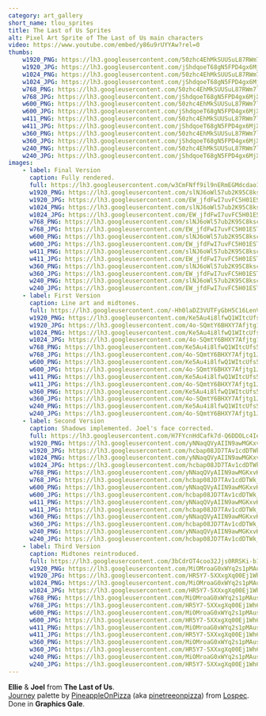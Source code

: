 ```yaml
---
category: art_gallery
short_name: tlou_sprites
title: The Last of Us Sprites
alt: Pixel Art Sprite of The Last of Us main characters
video: https://www.youtube.com/embed/y86u9rUYYAw?rel=0
thumbs:
    w1920_PNG: https://lh3.googleusercontent.com/50zhc4EhMkSUUSuL87RWm7lcZMii7EsZ9NxXSC3X1-f2BkOmzUhYiH62P5TWQUP6P1M_Btul5n9ddyUiJlvTXc9uiwsio6_H7zvrH9x-zFse7_sIzXZKIUK6_XWK7-PvmTzhkmls2w=w355
    w1920_JPG: https://lh3.googleusercontent.com/jShdqoeT68gN5FPD4gx6MjX_y7JraESmRzU6zqWQUeF46uVTB-Zf1mN07oF22i6du5tgpZSn7j5gVCWhFsM_GpFcD4DI9nh74GCrKb76h3vYdsIWxkp0JkAU0XTlelmLtOVf09PSmQ=w355
    w1024_PNG: https://lh3.googleusercontent.com/50zhc4EhMkSUUSuL87RWm7lcZMii7EsZ9NxXSC3X1-f2BkOmzUhYiH62P5TWQUP6P1M_Btul5n9ddyUiJlvTXc9uiwsio6_H7zvrH9x-zFse7_sIzXZKIUK6_XWK7-PvmTzhkmls2w=w284
    w1024_JPG: https://lh3.googleusercontent.com/jShdqoeT68gN5FPD4gx6MjX_y7JraESmRzU6zqWQUeF46uVTB-Zf1mN07oF22i6du5tgpZSn7j5gVCWhFsM_GpFcD4DI9nh74GCrKb76h3vYdsIWxkp0JkAU0XTlelmLtOVf09PSmQ=w284
    w768_PNG: https://lh3.googleusercontent.com/50zhc4EhMkSUUSuL87RWm7lcZMii7EsZ9NxXSC3X1-f2BkOmzUhYiH62P5TWQUP6P1M_Btul5n9ddyUiJlvTXc9uiwsio6_H7zvrH9x-zFse7_sIzXZKIUK6_XWK7-PvmTzhkmls2w=w213
    w768_JPG: https://lh3.googleusercontent.com/jShdqoeT68gN5FPD4gx6MjX_y7JraESmRzU6zqWQUeF46uVTB-Zf1mN07oF22i6du5tgpZSn7j5gVCWhFsM_GpFcD4DI9nh74GCrKb76h3vYdsIWxkp0JkAU0XTlelmLtOVf09PSmQ=w213
    w600_PNG: https://lh3.googleusercontent.com/50zhc4EhMkSUUSuL87RWm7lcZMii7EsZ9NxXSC3X1-f2BkOmzUhYiH62P5TWQUP6P1M_Btul5n9ddyUiJlvTXc9uiwsio6_H7zvrH9x-zFse7_sIzXZKIUK6_XWK7-PvmTzhkmls2w=w166
    w600_JPG: https://lh3.googleusercontent.com/jShdqoeT68gN5FPD4gx6MjX_y7JraESmRzU6zqWQUeF46uVTB-Zf1mN07oF22i6du5tgpZSn7j5gVCWhFsM_GpFcD4DI9nh74GCrKb76h3vYdsIWxkp0JkAU0XTlelmLtOVf09PSmQ=w166
    w411_PNG: https://lh3.googleusercontent.com/50zhc4EhMkSUUSuL87RWm7lcZMii7EsZ9NxXSC3X1-f2BkOmzUhYiH62P5TWQUP6P1M_Btul5n9ddyUiJlvTXc9uiwsio6_H7zvrH9x-zFse7_sIzXZKIUK6_XWK7-PvmTzhkmls2w=w114
    w411_JPG: https://lh3.googleusercontent.com/jShdqoeT68gN5FPD4gx6MjX_y7JraESmRzU6zqWQUeF46uVTB-Zf1mN07oF22i6du5tgpZSn7j5gVCWhFsM_GpFcD4DI9nh74GCrKb76h3vYdsIWxkp0JkAU0XTlelmLtOVf09PSmQ=w114
    w360_PNG: https://lh3.googleusercontent.com/50zhc4EhMkSUUSuL87RWm7lcZMii7EsZ9NxXSC3X1-f2BkOmzUhYiH62P5TWQUP6P1M_Btul5n9ddyUiJlvTXc9uiwsio6_H7zvrH9x-zFse7_sIzXZKIUK6_XWK7-PvmTzhkmls2w=w100
    w360_JPG: https://lh3.googleusercontent.com/jShdqoeT68gN5FPD4gx6MjX_y7JraESmRzU6zqWQUeF46uVTB-Zf1mN07oF22i6du5tgpZSn7j5gVCWhFsM_GpFcD4DI9nh74GCrKb76h3vYdsIWxkp0JkAU0XTlelmLtOVf09PSmQ=w100
    w240_PNG: https://lh3.googleusercontent.com/50zhc4EhMkSUUSuL87RWm7lcZMii7EsZ9NxXSC3X1-f2BkOmzUhYiH62P5TWQUP6P1M_Btul5n9ddyUiJlvTXc9uiwsio6_H7zvrH9x-zFse7_sIzXZKIUK6_XWK7-PvmTzhkmls2w=w66
    w240_JPG: https://lh3.googleusercontent.com/jShdqoeT68gN5FPD4gx6MjX_y7JraESmRzU6zqWQUeF46uVTB-Zf1mN07oF22i6du5tgpZSn7j5gVCWhFsM_GpFcD4DI9nh74GCrKb76h3vYdsIWxkp0JkAU0XTlelmLtOVf09PSmQ=w66
images:
    - label: Final Version
      caption: Fully rendered.
      full: https://lh3.googleusercontent.com/w3CmFNff9il9nERmEGMdcdao1a8fwYzbLm4IyBCQ4owRraiN-jsCFFH_xpaqGLGsz2djBGlGdaiZ-PtLebcn2pvyANPqyLIgHBadzbdeQzGjZwv9BXGJMaUOYfrNoAGZT-KQOARanw=w1080-h1080
      w1920_PNG: https://lh3.googleusercontent.com/slNJ6oWl57ub2K95C8kscw4FStY29BESb6emLDz6znj2_TSxmHur3XDfC3XFO0DtAAehm8tjQZ04raXBskCSf_ZtF2njwlyPC7rF1XEmKEcCZR4pmZxXEJnbMCvTbudSiUkQvDWu6w=w850
      w1920_JPG: https://lh3.googleusercontent.com/EW_jfdFwI7uvFC5H01ESTP1LbTNKyZN3kuQ1ReH7Qf-MOqorEeJL5BvVhtJjfSTtVElMw51TWpefGsfVUe6U7LuOy65IkDiL7vTOZmhGE6NlasDnFPCpLzR1Exl7apHsFs3GVTz4YQ=w850
      w1024_PNG: https://lh3.googleusercontent.com/slNJ6oWl57ub2K95C8kscw4FStY29BESb6emLDz6znj2_TSxmHur3XDfC3XFO0DtAAehm8tjQZ04raXBskCSf_ZtF2njwlyPC7rF1XEmKEcCZR4pmZxXEJnbMCvTbudSiUkQvDWu6w=w711
      w1024_JPG: https://lh3.googleusercontent.com/EW_jfdFwI7uvFC5H01ESTP1LbTNKyZN3kuQ1ReH7Qf-MOqorEeJL5BvVhtJjfSTtVElMw51TWpefGsfVUe6U7LuOy65IkDiL7vTOZmhGE6NlasDnFPCpLzR1Exl7apHsFs3GVTz4YQ=w711
      w768_PNG: https://lh3.googleusercontent.com/slNJ6oWl57ub2K95C8kscw4FStY29BESb6emLDz6znj2_TSxmHur3XDfC3XFO0DtAAehm8tjQZ04raXBskCSf_ZtF2njwlyPC7rF1XEmKEcCZR4pmZxXEJnbMCvTbudSiUkQvDWu6w=w533
      w768_JPG: https://lh3.googleusercontent.com/EW_jfdFwI7uvFC5H01ESTP1LbTNKyZN3kuQ1ReH7Qf-MOqorEeJL5BvVhtJjfSTtVElMw51TWpefGsfVUe6U7LuOy65IkDiL7vTOZmhGE6NlasDnFPCpLzR1Exl7apHsFs3GVTz4YQ=w533
      w600_PNG: https://lh3.googleusercontent.com/slNJ6oWl57ub2K95C8kscw4FStY29BESb6emLDz6znj2_TSxmHur3XDfC3XFO0DtAAehm8tjQZ04raXBskCSf_ZtF2njwlyPC7rF1XEmKEcCZR4pmZxXEJnbMCvTbudSiUkQvDWu6w=w416
      w600_JPG: https://lh3.googleusercontent.com/EW_jfdFwI7uvFC5H01ESTP1LbTNKyZN3kuQ1ReH7Qf-MOqorEeJL5BvVhtJjfSTtVElMw51TWpefGsfVUe6U7LuOy65IkDiL7vTOZmhGE6NlasDnFPCpLzR1Exl7apHsFs3GVTz4YQ=w416
      w411_PNG: https://lh3.googleusercontent.com/slNJ6oWl57ub2K95C8kscw4FStY29BESb6emLDz6znj2_TSxmHur3XDfC3XFO0DtAAehm8tjQZ04raXBskCSf_ZtF2njwlyPC7rF1XEmKEcCZR4pmZxXEJnbMCvTbudSiUkQvDWu6w=w285
      w411_JPG: https://lh3.googleusercontent.com/EW_jfdFwI7uvFC5H01ESTP1LbTNKyZN3kuQ1ReH7Qf-MOqorEeJL5BvVhtJjfSTtVElMw51TWpefGsfVUe6U7LuOy65IkDiL7vTOZmhGE6NlasDnFPCpLzR1Exl7apHsFs3GVTz4YQ=w285
      w360_PNG: https://lh3.googleusercontent.com/slNJ6oWl57ub2K95C8kscw4FStY29BESb6emLDz6znj2_TSxmHur3XDfC3XFO0DtAAehm8tjQZ04raXBskCSf_ZtF2njwlyPC7rF1XEmKEcCZR4pmZxXEJnbMCvTbudSiUkQvDWu6w=w250
      w360_JPG: https://lh3.googleusercontent.com/EW_jfdFwI7uvFC5H01ESTP1LbTNKyZN3kuQ1ReH7Qf-MOqorEeJL5BvVhtJjfSTtVElMw51TWpefGsfVUe6U7LuOy65IkDiL7vTOZmhGE6NlasDnFPCpLzR1Exl7apHsFs3GVTz4YQ=w250
      w240_PNG: https://lh3.googleusercontent.com/slNJ6oWl57ub2K95C8kscw4FStY29BESb6emLDz6znj2_TSxmHur3XDfC3XFO0DtAAehm8tjQZ04raXBskCSf_ZtF2njwlyPC7rF1XEmKEcCZR4pmZxXEJnbMCvTbudSiUkQvDWu6w=w166
      w240_JPG: https://lh3.googleusercontent.com/EW_jfdFwI7uvFC5H01ESTP1LbTNKyZN3kuQ1ReH7Qf-MOqorEeJL5BvVhtJjfSTtVElMw51TWpefGsfVUe6U7LuOy65IkDiL7vTOZmhGE6NlasDnFPCpLzR1Exl7apHsFs3GVTz4YQ=w166
    - label: First Version
      caption: Line art and midtones.
      full: https://lh3.googleusercontent.com/-Hh0laDZ3VUTFyGbH5C16LenVZ4uKC1-rsKL3XZE5ytyJHT3lUsFoaoOe3HSGg_qIS8QqKMguZDkE5nhu9UTJjxM9ptywSSRRkNdsw2Gsgyd66Q_uIVKh9RWaEP8zY_ZyorS6icJeA=w1080-h1080
      w1920_PNG: https://lh3.googleusercontent.com/Ke5Au4i8lfwQ1WItcUfs5X4d5jbvZ-ME1lRq8e0NXru108eGw_BvTmFPdlEOTbXctUHawETYDCt4ffpp5ciI9TgIY3xzTChrMkgo_fW-L86SmC_d2U2-kL-CRwyA4rlB7cGjsB5VDg=w850
      w1920_JPG: https://lh3.googleusercontent.com/4o-SQmtY6BHXY7Afjtg1J27R4IgHBiS9zGaTvnbNlOzc08gPQhluBG2WYCy-hMPCfheUjzjKaMkqOObIqzvx7ViyM2FjrtIFwUsFxxLWFe4LCTEV14eUAEiidw47yKvFI9g3udfguQ=w850
      w1024_PNG: https://lh3.googleusercontent.com/Ke5Au4i8lfwQ1WItcUfs5X4d5jbvZ-ME1lRq8e0NXru108eGw_BvTmFPdlEOTbXctUHawETYDCt4ffpp5ciI9TgIY3xzTChrMkgo_fW-L86SmC_d2U2-kL-CRwyA4rlB7cGjsB5VDg=w711
      w1024_JPG: https://lh3.googleusercontent.com/4o-SQmtY6BHXY7Afjtg1J27R4IgHBiS9zGaTvnbNlOzc08gPQhluBG2WYCy-hMPCfheUjzjKaMkqOObIqzvx7ViyM2FjrtIFwUsFxxLWFe4LCTEV14eUAEiidw47yKvFI9g3udfguQ=w711
      w768_PNG: https://lh3.googleusercontent.com/Ke5Au4i8lfwQ1WItcUfs5X4d5jbvZ-ME1lRq8e0NXru108eGw_BvTmFPdlEOTbXctUHawETYDCt4ffpp5ciI9TgIY3xzTChrMkgo_fW-L86SmC_d2U2-kL-CRwyA4rlB7cGjsB5VDg=w533
      w768_JPG: https://lh3.googleusercontent.com/4o-SQmtY6BHXY7Afjtg1J27R4IgHBiS9zGaTvnbNlOzc08gPQhluBG2WYCy-hMPCfheUjzjKaMkqOObIqzvx7ViyM2FjrtIFwUsFxxLWFe4LCTEV14eUAEiidw47yKvFI9g3udfguQ=w533
      w600_PNG: https://lh3.googleusercontent.com/Ke5Au4i8lfwQ1WItcUfs5X4d5jbvZ-ME1lRq8e0NXru108eGw_BvTmFPdlEOTbXctUHawETYDCt4ffpp5ciI9TgIY3xzTChrMkgo_fW-L86SmC_d2U2-kL-CRwyA4rlB7cGjsB5VDg=w416
      w600_JPG: https://lh3.googleusercontent.com/4o-SQmtY6BHXY7Afjtg1J27R4IgHBiS9zGaTvnbNlOzc08gPQhluBG2WYCy-hMPCfheUjzjKaMkqOObIqzvx7ViyM2FjrtIFwUsFxxLWFe4LCTEV14eUAEiidw47yKvFI9g3udfguQ=w416
      w411_PNG: https://lh3.googleusercontent.com/Ke5Au4i8lfwQ1WItcUfs5X4d5jbvZ-ME1lRq8e0NXru108eGw_BvTmFPdlEOTbXctUHawETYDCt4ffpp5ciI9TgIY3xzTChrMkgo_fW-L86SmC_d2U2-kL-CRwyA4rlB7cGjsB5VDg=w285
      w411_JPG: https://lh3.googleusercontent.com/4o-SQmtY6BHXY7Afjtg1J27R4IgHBiS9zGaTvnbNlOzc08gPQhluBG2WYCy-hMPCfheUjzjKaMkqOObIqzvx7ViyM2FjrtIFwUsFxxLWFe4LCTEV14eUAEiidw47yKvFI9g3udfguQ=w285
      w360_PNG: https://lh3.googleusercontent.com/Ke5Au4i8lfwQ1WItcUfs5X4d5jbvZ-ME1lRq8e0NXru108eGw_BvTmFPdlEOTbXctUHawETYDCt4ffpp5ciI9TgIY3xzTChrMkgo_fW-L86SmC_d2U2-kL-CRwyA4rlB7cGjsB5VDg=w250
      w360_JPG: https://lh3.googleusercontent.com/4o-SQmtY6BHXY7Afjtg1J27R4IgHBiS9zGaTvnbNlOzc08gPQhluBG2WYCy-hMPCfheUjzjKaMkqOObIqzvx7ViyM2FjrtIFwUsFxxLWFe4LCTEV14eUAEiidw47yKvFI9g3udfguQ=w250
      w240_PNG: https://lh3.googleusercontent.com/Ke5Au4i8lfwQ1WItcUfs5X4d5jbvZ-ME1lRq8e0NXru108eGw_BvTmFPdlEOTbXctUHawETYDCt4ffpp5ciI9TgIY3xzTChrMkgo_fW-L86SmC_d2U2-kL-CRwyA4rlB7cGjsB5VDg=w166
      w240_JPG: https://lh3.googleusercontent.com/4o-SQmtY6BHXY7Afjtg1J27R4IgHBiS9zGaTvnbNlOzc08gPQhluBG2WYCy-hMPCfheUjzjKaMkqOObIqzvx7ViyM2FjrtIFwUsFxxLWFe4LCTEV14eUAEiidw47yKvFI9g3udfguQ=w166
    - label: Second Version
      caption: Shadows implemented. Joel's face corrected.
      full: https://lh3.googleusercontent.com/H7FYcnHdCafk7d-Q6DDOLc4IelNNZUb3fHHzsDR9sCa7WiTH65D0kTyShkrawWwtOfh1pguX_f7G1wu3cWydLoxeVGZw_hsFzyyDuR6EyBSJyRvR3M01GnttcwQ15eGDsXkg_kLYEw=w1080-h1080
      w1920_PNG: https://lh3.googleusercontent.com/yNNaqQVyAIIN9awMGKxvKLOwuWiJH3ELATfgk4NEd3Ac_F7dQCj1gfyajT46aUzlNhYRg5GLZr8ESio3-MKtQ5ZUd1G9T4iadZ63NNftEWbHjFeQwTHCfJ59_m3T994aELLaqJYI_g=w850
      w1920_JPG: https://lh3.googleusercontent.com/hcbap08JD7TAv1cdDTWk_2CqyLk-uz7ElnlvYMg6c5VxR4aUd0cZ6Ax8EQk3fg5gaj-44AgKOqTI-5T3QnvL_IX_iHENXrj88T65PhwuxEK_9r-SIx9eWsGftsaB9RXTlpLtFydt-A=w850
      w1024_PNG: https://lh3.googleusercontent.com/yNNaqQVyAIIN9awMGKxvKLOwuWiJH3ELATfgk4NEd3Ac_F7dQCj1gfyajT46aUzlNhYRg5GLZr8ESio3-MKtQ5ZUd1G9T4iadZ63NNftEWbHjFeQwTHCfJ59_m3T994aELLaqJYI_g=w711
      w1024_JPG: https://lh3.googleusercontent.com/hcbap08JD7TAv1cdDTWk_2CqyLk-uz7ElnlvYMg6c5VxR4aUd0cZ6Ax8EQk3fg5gaj-44AgKOqTI-5T3QnvL_IX_iHENXrj88T65PhwuxEK_9r-SIx9eWsGftsaB9RXTlpLtFydt-A=w711
      w768_PNG: https://lh3.googleusercontent.com/yNNaqQVyAIIN9awMGKxvKLOwuWiJH3ELATfgk4NEd3Ac_F7dQCj1gfyajT46aUzlNhYRg5GLZr8ESio3-MKtQ5ZUd1G9T4iadZ63NNftEWbHjFeQwTHCfJ59_m3T994aELLaqJYI_g=w533
      w768_JPG: https://lh3.googleusercontent.com/hcbap08JD7TAv1cdDTWk_2CqyLk-uz7ElnlvYMg6c5VxR4aUd0cZ6Ax8EQk3fg5gaj-44AgKOqTI-5T3QnvL_IX_iHENXrj88T65PhwuxEK_9r-SIx9eWsGftsaB9RXTlpLtFydt-A=w533
      w600_PNG: https://lh3.googleusercontent.com/yNNaqQVyAIIN9awMGKxvKLOwuWiJH3ELATfgk4NEd3Ac_F7dQCj1gfyajT46aUzlNhYRg5GLZr8ESio3-MKtQ5ZUd1G9T4iadZ63NNftEWbHjFeQwTHCfJ59_m3T994aELLaqJYI_g=w416
      w600_JPG: https://lh3.googleusercontent.com/hcbap08JD7TAv1cdDTWk_2CqyLk-uz7ElnlvYMg6c5VxR4aUd0cZ6Ax8EQk3fg5gaj-44AgKOqTI-5T3QnvL_IX_iHENXrj88T65PhwuxEK_9r-SIx9eWsGftsaB9RXTlpLtFydt-A=w416
      w411_PNG: https://lh3.googleusercontent.com/yNNaqQVyAIIN9awMGKxvKLOwuWiJH3ELATfgk4NEd3Ac_F7dQCj1gfyajT46aUzlNhYRg5GLZr8ESio3-MKtQ5ZUd1G9T4iadZ63NNftEWbHjFeQwTHCfJ59_m3T994aELLaqJYI_g=w285
      w411_JPG: https://lh3.googleusercontent.com/hcbap08JD7TAv1cdDTWk_2CqyLk-uz7ElnlvYMg6c5VxR4aUd0cZ6Ax8EQk3fg5gaj-44AgKOqTI-5T3QnvL_IX_iHENXrj88T65PhwuxEK_9r-SIx9eWsGftsaB9RXTlpLtFydt-A=w285
      w360_PNG: https://lh3.googleusercontent.com/yNNaqQVyAIIN9awMGKxvKLOwuWiJH3ELATfgk4NEd3Ac_F7dQCj1gfyajT46aUzlNhYRg5GLZr8ESio3-MKtQ5ZUd1G9T4iadZ63NNftEWbHjFeQwTHCfJ59_m3T994aELLaqJYI_g=w250
      w360_JPG: https://lh3.googleusercontent.com/hcbap08JD7TAv1cdDTWk_2CqyLk-uz7ElnlvYMg6c5VxR4aUd0cZ6Ax8EQk3fg5gaj-44AgKOqTI-5T3QnvL_IX_iHENXrj88T65PhwuxEK_9r-SIx9eWsGftsaB9RXTlpLtFydt-A=w250
      w240_PNG: https://lh3.googleusercontent.com/yNNaqQVyAIIN9awMGKxvKLOwuWiJH3ELATfgk4NEd3Ac_F7dQCj1gfyajT46aUzlNhYRg5GLZr8ESio3-MKtQ5ZUd1G9T4iadZ63NNftEWbHjFeQwTHCfJ59_m3T994aELLaqJYI_g=w166
      w240_JPG: https://lh3.googleusercontent.com/hcbap08JD7TAv1cdDTWk_2CqyLk-uz7ElnlvYMg6c5VxR4aUd0cZ6Ax8EQk3fg5gaj-44AgKOqTI-5T3QnvL_IX_iHENXrj88T65PhwuxEK_9r-SIx9eWsGftsaB9RXTlpLtFydt-A=w166
    - label: Third Version
      caption: Midtones reintroduced.
      full: https://lh3.googleusercontent.com/3bCdrOT4coo32Jjs0RRSKi-b1iXPaqJFPtsNMe_FRWaZQeOQZRP2VK79iAqjzLeSD2mrkuSTGyEcmUeXx8_xSgDbsQutS-IUbw5cS8OCCbGbvIlR4kulBYpsDOCWPREverX8LrJxhQ=w1080-h1080
      w1920_PNG: https://lh3.googleusercontent.com/MiOMroaG0xWYq2s1pMAushcyfjBXaTQsnmTSKYk0kBlk9TmlVlGUtDmGEiC2dFZB3LsbopALHjSZAns6TfDG8WOICv0KvyN51_rVmVUKvptHZ4E6pwkIPGOLOsSAiYFKizI-shUowQ=w850
      w1920_JPG: https://lh3.googleusercontent.com/HR5Y7-5XXxgXq00Ej1Wh6FHIo9P3fLD8j0z27A2vHQr6py1qEWY39EyeO1bgtPMncG3Hl8HL2TkSjYxWn8SQpQkJObdL3hkGfOFBI42-xdlqShq8WmfNgN5whl-jK3EheT3-3vL-7w=w850
      w1024_PNG: https://lh3.googleusercontent.com/MiOMroaG0xWYq2s1pMAushcyfjBXaTQsnmTSKYk0kBlk9TmlVlGUtDmGEiC2dFZB3LsbopALHjSZAns6TfDG8WOICv0KvyN51_rVmVUKvptHZ4E6pwkIPGOLOsSAiYFKizI-shUowQ=w711
      w1024_JPG: https://lh3.googleusercontent.com/HR5Y7-5XXxgXq00Ej1Wh6FHIo9P3fLD8j0z27A2vHQr6py1qEWY39EyeO1bgtPMncG3Hl8HL2TkSjYxWn8SQpQkJObdL3hkGfOFBI42-xdlqShq8WmfNgN5whl-jK3EheT3-3vL-7w=w711
      w768_PNG: https://lh3.googleusercontent.com/MiOMroaG0xWYq2s1pMAushcyfjBXaTQsnmTSKYk0kBlk9TmlVlGUtDmGEiC2dFZB3LsbopALHjSZAns6TfDG8WOICv0KvyN51_rVmVUKvptHZ4E6pwkIPGOLOsSAiYFKizI-shUowQ=w533
      w768_JPG: https://lh3.googleusercontent.com/HR5Y7-5XXxgXq00Ej1Wh6FHIo9P3fLD8j0z27A2vHQr6py1qEWY39EyeO1bgtPMncG3Hl8HL2TkSjYxWn8SQpQkJObdL3hkGfOFBI42-xdlqShq8WmfNgN5whl-jK3EheT3-3vL-7w=w533
      w600_PNG: https://lh3.googleusercontent.com/MiOMroaG0xWYq2s1pMAushcyfjBXaTQsnmTSKYk0kBlk9TmlVlGUtDmGEiC2dFZB3LsbopALHjSZAns6TfDG8WOICv0KvyN51_rVmVUKvptHZ4E6pwkIPGOLOsSAiYFKizI-shUowQ=w416
      w600_JPG: https://lh3.googleusercontent.com/HR5Y7-5XXxgXq00Ej1Wh6FHIo9P3fLD8j0z27A2vHQr6py1qEWY39EyeO1bgtPMncG3Hl8HL2TkSjYxWn8SQpQkJObdL3hkGfOFBI42-xdlqShq8WmfNgN5whl-jK3EheT3-3vL-7w=w416
      w411_PNG: https://lh3.googleusercontent.com/MiOMroaG0xWYq2s1pMAushcyfjBXaTQsnmTSKYk0kBlk9TmlVlGUtDmGEiC2dFZB3LsbopALHjSZAns6TfDG8WOICv0KvyN51_rVmVUKvptHZ4E6pwkIPGOLOsSAiYFKizI-shUowQ=w285
      w411_JPG: https://lh3.googleusercontent.com/HR5Y7-5XXxgXq00Ej1Wh6FHIo9P3fLD8j0z27A2vHQr6py1qEWY39EyeO1bgtPMncG3Hl8HL2TkSjYxWn8SQpQkJObdL3hkGfOFBI42-xdlqShq8WmfNgN5whl-jK3EheT3-3vL-7w=w285
      w360_PNG: https://lh3.googleusercontent.com/MiOMroaG0xWYq2s1pMAushcyfjBXaTQsnmTSKYk0kBlk9TmlVlGUtDmGEiC2dFZB3LsbopALHjSZAns6TfDG8WOICv0KvyN51_rVmVUKvptHZ4E6pwkIPGOLOsSAiYFKizI-shUowQ=w250
      w360_JPG: https://lh3.googleusercontent.com/HR5Y7-5XXxgXq00Ej1Wh6FHIo9P3fLD8j0z27A2vHQr6py1qEWY39EyeO1bgtPMncG3Hl8HL2TkSjYxWn8SQpQkJObdL3hkGfOFBI42-xdlqShq8WmfNgN5whl-jK3EheT3-3vL-7w=w250
      w240_PNG: https://lh3.googleusercontent.com/MiOMroaG0xWYq2s1pMAushcyfjBXaTQsnmTSKYk0kBlk9TmlVlGUtDmGEiC2dFZB3LsbopALHjSZAns6TfDG8WOICv0KvyN51_rVmVUKvptHZ4E6pwkIPGOLOsSAiYFKizI-shUowQ=w166
      w240_JPG: https://lh3.googleusercontent.com/HR5Y7-5XXxgXq00Ej1Wh6FHIo9P3fLD8j0z27A2vHQr6py1qEWY39EyeO1bgtPMncG3Hl8HL2TkSjYxWn8SQpQkJObdL3hkGfOFBI42-xdlqShq8WmfNgN5whl-jK3EheT3-3vL-7w=w166
---
```


**Ellie** & **Joel** from **The Last of Us**.  
[Journey](https://lospec.com/palette-list/journey) palette by [PineappleOnPizza](https://lospec.com/pinetreepizza) (aka [pinetreeonpizza](https://www.instagram.com/pinetreeonpizza/)) from [Lospec](https://lospec.com/).  
Done in **Graphics Gale**.
